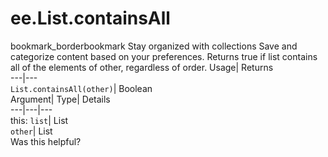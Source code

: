  
#  ee.List.containsAll 
bookmark_borderbookmark Stay organized with collections  Save and categorize content based on your preferences.
Returns true if list contains all of the elements of other, regardless of order. 
Usage| Returns  
---|---  
`List.containsAll(other)`| Boolean  
Argument| Type| Details  
---|---|---  
this: `list`| List  
`other`| List  
Was this helpful?
